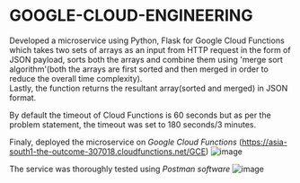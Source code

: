# GOOGLE-CLOUD-ENGINEERING

Developed a microservice using Python, Flask for Google Cloud Functions which takes two sets of arrays as an input from HTTP request in the form of JSON payload, sorts both the arrays and combine them using 'merge sort algorithm'(both the arrays are first sorted and then merged in order to reduce the overall time complexity).   
Lastly, the function returns the resultant array(sorted and merged) in JSON format. 

By default the timeout of Cloud Functions is 60 seconds but as per the problem statement, the timeout was set to 180 seconds/3 minutes.

Finaly, deployed the microservice on *Google Cloud Functions* (https://asia-south1-the-outcome-307018.cloudfunctions.net/GCE)
![image](https://user-images.githubusercontent.com/45229737/119220303-85452b00-bb07-11eb-97d0-ca1071200398.png)



The service was thoroughly tested using *Postman software* 
![image](https://user-images.githubusercontent.com/45229737/119220345-b02f7f00-bb07-11eb-88ab-39d96dcdf77d.png)
